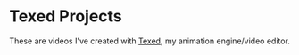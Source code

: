# Texed Projects
These are videos I've created with [Texed](https://github.com/TheZipCreator/texed), my animation engine/video editor.

